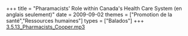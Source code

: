 +++
title = "Pharamacists' Role within Canada's Health Care System (en anglais seulement)"
date = 2009-09-02
themes = ["Promotion de la santé","Ressources humaines"]
types = ["Balados"]
+++
[3.5.13_Pharmacists_Cooper.mp3](/files/3.5.13_Pharmacists_Cooper.mp3)
